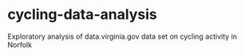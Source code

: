 # cycling-data-analysis
Exploratory analysis of data.virginia.gov data set on cycling activity in Norfolk

